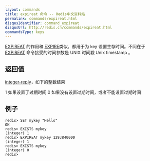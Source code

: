 ```yaml
---
layout: commands
title: expireat 命令 -- Redis中文资料站
permalink: commands/expireat.html
disqusIdentifier: command_expireat
disqusUrl: http://redis.cn/commands/expireat.html
commandsType: keys
---
```


[EXPIREAT](/commands/expireat.html) 的作用和 [EXPIRE](/commands/expire.html)类似，都用于为 key 设置生存时间。不同在于 [EXPIREAT](/commands/expireat.html) 命令接受的时间参数是 UNIX 时间戳 Unix timestamp 。

## 返回值 ##

[integer-reply](/topics/protocol.html#integer-reply)，如下的整数结果

1 如果设置了过期时间
0 如果没有设置过期时间，或者不能设置过期时间

## 例子 ##

	redis> SET mykey "Hello"
	OK
	redis> EXISTS mykey
	(integer) 1
	redis> EXPIREAT mykey 1293840000
	(integer) 1
	redis> EXISTS mykey
	(integer) 0
	redis> 